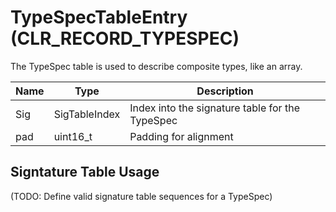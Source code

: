 # TypeSpecTableEntry (CLR_RECORD_TYPESPEC)
The TypeSpec table is used to describe composite types, like an array.

| Name          | Type                 | Description  
|---------------|----------------------|------------  
| Sig           | SigTableIndex        | Index into the signature table for the TypeSpec
| pad           | uint16_t             | Padding for alignment

## Signtature Table Usage
(TODO: Define valid signature table sequences for a TypeSpec)